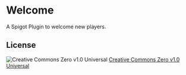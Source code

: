 # Welcome
A Spigot Plugin to welcome new players.

## License
![Creative Commons Zero v1.0 Universal](https://licensebuttons.net/l/zero/1.0/88x31.png)
[Creative Commons Zero v1.0 Universal](LICENSE.txt)
